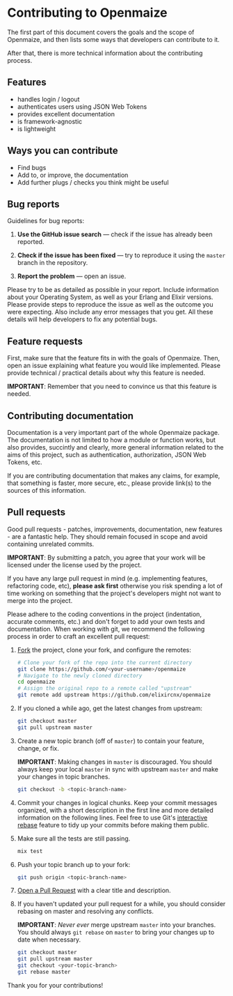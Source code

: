 # Contributing to Openmaize

The first part of this document covers the goals and the scope of Openmaize,
and then lists some ways that developers can contribute to it.

After that, there is more technical information about the contributing
process.

## Features

* handles login / logout
* authenticates users using JSON Web Tokens
* provides excellent documentation
* is framework-agnostic
* is lightweight

## Ways you can contribute

* Find bugs
* Add to, or improve, the documentation
* Add further plugs / checks you think might be useful

## Bug reports

Guidelines for bug reports:

1. **Use the GitHub issue search** &mdash; check if the issue has already been
   reported.

2. **Check if the issue has been fixed** &mdash; try to reproduce it using the
   `master` branch in the repository.

3. **Report the problem** &mdash; open an issue.

Please try to be as detailed as possible in your report. Include information about
your Operating System, as well as your Erlang and Elixir versions. Please provide steps to
reproduce the issue as well as the outcome you were expecting. Also include any error messages
that you get. All these details will help developers to fix any potential bugs.

## Feature requests

First, make sure that the feature fits in with the goals of Openmaize. Then,
open an issue explaining what feature you would like implemented. Please
provide technical / practical details about why this feature is needed.

**IMPORTANT**: Remember that you need to convince us that this feature is needed.

## Contributing documentation

Documentation is a very important part of the whole Openmaize package. The
documentation is not limited to how a module or function works, but also
provides, succintly and clearly, more general information related to the
aims of this project, such as authentication, authorization, JSON
Web Tokens, etc.

If you are contributing documentation that makes any claims, for example,
that something is faster, more secure, etc., please provide link(s) to the
sources of this information.

## Pull requests

Good pull requests - patches, improvements, documentation, new features - are
a fantastic help. They should remain focused in scope and avoid containing
unrelated commits.

**IMPORTANT**: By submitting a patch, you agree that your work will be
licensed under the license used by the project.

If you have any large pull request in mind (e.g. implementing features,
refactoring code, etc), **please ask first** otherwise you risk spending
a lot of time working on something that the project's developers might
not want to merge into the project.

Please adhere to the coding conventions in the project (indentation,
accurate comments, etc.) and don't forget to add your own tests and
documentation. When working with git, we recommend the following process
in order to craft an excellent pull request:

1. [Fork](http://help.github.com/fork-a-repo/) the project, clone your fork,
   and configure the remotes:

   ```bash
   # Clone your fork of the repo into the current directory
   git clone https://github.com/<your-username>/openmaize
   # Navigate to the newly cloned directory
   cd openmaize
   # Assign the original repo to a remote called "upstream"
   git remote add upstream https://github.com/elixircnx/openmaize
   ```

2. If you cloned a while ago, get the latest changes from upstream:

   ```bash
   git checkout master
   git pull upstream master
   ```

3. Create a new topic branch (off of `master`) to contain your feature, change,
   or fix.

   **IMPORTANT**: Making changes in `master` is discouraged. You should always
   keep your local `master` in sync with upstream `master` and make your
   changes in topic branches.

   ```bash
   git checkout -b <topic-branch-name>
   ```

4. Commit your changes in logical chunks. Keep your commit messages organized,
   with a short description in the first line and more detailed information on
   the following lines. Feel free to use Git's
   [interactive rebase](https://help.github.com/articles/interactive-rebase)
   feature to tidy up your commits before making them public.

5. Make sure all the tests are still passing.

   ```bash
   mix test
   ```

6. Push your topic branch up to your fork:

   ```bash
   git push origin <topic-branch-name>
   ```

7. [Open a Pull Request](https://help.github.com/articles/using-pull-requests/)
    with a clear title and description.

8. If you haven't updated your pull request for a while, you should consider
   rebasing on master and resolving any conflicts.

   **IMPORTANT**: _Never ever_ merge upstream `master` into your branches. You
   should always `git rebase` on `master` to bring your changes up to date when
   necessary.

   ```bash
   git checkout master
   git pull upstream master
   git checkout <your-topic-branch>
   git rebase master
   ```

Thank you for your contributions!
